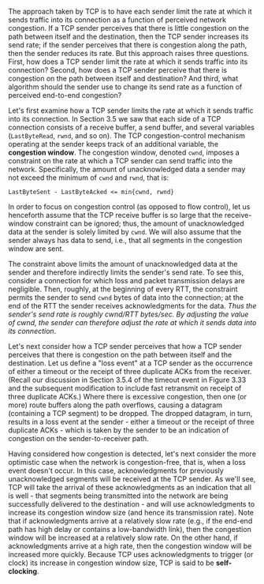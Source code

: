 The approach taken by TCP is to have each sender limit the rate at which it sends traffic into its connection as a function of perceived network congestion. If a TCP sender perceives that there is little congestion on the path between itself and the destination, then the TCP sender increases its send rate; if the sender perceives that there is congestion along the path, then the sender reduces its rate. But this approach raises three questions. First, how does a TCP sender limit the rate at which it sends traffic into its connection? Second, how does a TCP sender perceive that there is congestion on the path between itself and destination? And third, what algorithm should the sender use to change its send rate as a function of perceived end-to-end congestion?

Let's first examine how a TCP sender limits the rate at which it sends traffic into its connection. In Section 3.5 we saw that each side of a TCP connection consists of a receive buffer, a send buffer, and several variables (`LastByteRead`, `rwnd`, and so on). The TCP congestion-control mechanism operating at the sender keeps track of an additional variable, the **congestion window**. The congestion window, denoted `cwnd`, imposes a constraint on the rate at which a TCP sender can send traffic into the network. Specifically, the amount of unacknowledged data a sender may not exceed the minimum of `cwnd` and `rwnd`, that is:
```
LastByteSent - LastByteAcked <= min{cwnd, rwnd}
```
In order to focus on congestion control (as opposed to flow control), let us henceforth assume that the TCP receive buffer is so large that the receive-window constraint can be ignored; thus, the amount of unacknowledged data at the sender is solely limited by `cwnd`. We will also assume that the sender always has data to send, i.e., that all segments in the congestion window are sent.

The constraint above limits the amount of unacknowledged data at the sender and therefore indirectly limits the sender's send rate. To see this, consider a connection for which loss and packet transmission delays are negligible. Then, roughly, at the beginning of every RTT, the constraint permits the sender to send `cwnd` bytes of data into the connection; at the end of the RTT the sender receives acknowledgments for the data. *Thus the sender's send rate is roughly cwnd/RTT bytes/sec. By adjusting the value of cwnd, the sender can therefore adjust the rate at which it sends data into its connection*.

Let's next consider how a TCP sender perceives that how a TCP sender perceives that there is congestion on the path between itself and the destination. Let us define a "loss event" at a TCP sender as the occurrence of either a timeout or the receipt of three duplicate ACKs from the receiver. (Recall our discussion in Section 3.5.4 of the timeout event in Figure 3.33 and the subsequent modification to include fast retransmit on receipt of three duplicate ACKs.) Where there is excessive congestion, then one (or more) route buffers along the path overflows, causing a datagram (containing a TCP segment) to be dropped. The dropped datagram, in turn, results in a loss event at the sender - either a timeout or the receipt of three duplicate ACKs - which is taken by the sender to be an indication of congestion on the sender-to-receiver path.

Having considered how congestion is detected, let's next consider the more optimistic case when the network is congestion-free, that is, when a loss event doesn't occur. In this case, acknowledgments for previously unacknowledged segments will be received at the TCP sender. As we'll see, TCP will take the arrival of these acknowledgments as an indication that all is well - that segments being transmitted into the network are being successfully delivered to the destination - and will use acknowledgments to increase its congestion window size (and hence its transmission rate). Note that if acknowledgments arrive at a relatively slow rate (e.g., if the end-end path has high delay or contains a low-bandwidth link), then the congestion window will be increased at a relatively slow rate. On the other hand, if acknowledgments arrive at a high rate, then the congestion window will be increased more quickly. Because TCP uses acknowledgments to trigger (or clock) its increase in congestion window size, TCP is said to be **self-clocking**.
